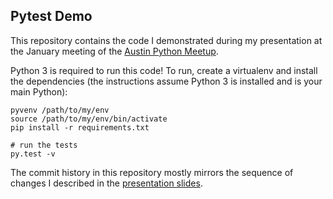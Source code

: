 ## Pytest Demo

This repository contains the code I demonstrated during my presentation at the January meeting of the [Austin Python Meetup](http://www.meetup.com/austinpython/events/205376942/).

Python 3 is required to run this code! To run, create a virtualenv and install the dependencies (the instructions assume Python 3 is installed and is your main Python):

```
pyvenv /path/to/my/env
source /path/to/my/env/bin/activate
pip install -r requirements.txt

# run the tests
py.test -v
```

The commit history in this repository mostly mirrors the sequence of changes I described in the [presentation slides](https://docs.google.com/a/containable.io/presentation/d/1VO3j8kYU3zqjsNnv0OLRCKIWDpWKfZbESvdB1X9Nde4).

